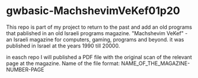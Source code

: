 # gwbasic-MachshevimVeKef01p20
This repo is part of my project to return to the past and add an old programs that pablished in an old Israeli programs magazine.
"Machshevim VeKef" -an Israeli magazine for computers, gaming, programs and beyond.
it was published in Israel at the years 1990 till 20000.

in easch repo I will published a PDF file with the original scan of the relevant page at the magazine.
Name of the file format: NAME_OF_THE_MAGAZINE-NUMBER-PAGE
